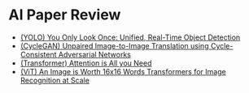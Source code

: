 # AI Paper Review

- [(YOLO) You Only Look Once: Unified, Real-Time Object Detection](https://haseong8012.tistory.com/46)
- [(CycleGAN) Unpaired Image-to-Image Translation using Cycle-Consistent Adversarial Networks](https://haseong8012.tistory.com/9)
- [(Transformer) Attention is All you Need]([https://www.canva.com/design/DAGTJ0YqAHE/b55CXrAQd3CAr5VQR5OR-Q/edit?utm_content=DAGTJ0YqAHE&utm_campaign=designshare&utm_medium=link2&utm_source=sharebutton])
- [(ViT) An Image is Worth 16x16 Words Transformers for Image Recognition at Scale]([https://www.canva.com/design/DAGjq-WcVQI/xGzDuJij16psqJZv1cNjug/edit?utm_content=DAGjq-WcVQI&utm_campaign=designshare&utm_medium=link2&utm_source=sharebutton])
